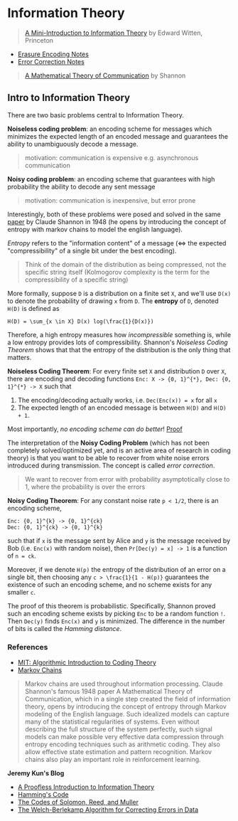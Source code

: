 # Information Theory

> [A Mini-Introduction to Information Theory](https://arxiv.org/pdf/1805.11965.pdf) by Edward Witten, Princeton

* [Erasure Encoding Notes](./ErasureEncoding.md)
* [Error Correction Notes](./ErrorCorrection.md)

> [A Mathematical Theory of Communication](http://math.harvard.edu/~ctm/home/text/others/shannon/entropy/entropy.pdf) by Shannon

## Intro to Information Theory

There are two basic problems central to Information Theory.

**Noiseless coding problem**: an encoding scheme for messages which minimizes the expected length of an encoded message and guarantees the ability to unambiguously decode a message.

> motivation: communication is expensive e.g. asynchronous communication

**Noisy coding problem**: an encoding scheme that guarantees with high probability the ability to decode any sent message

> motivation: communication is inexpensive, but error prone

Interestingly, both of these problems were posed and solved in the same [paper](https://en.wikipedia.org/wiki/A_Mathematical_Theory_of_Communication) by Claude Shannon in 1948 (he opens by introducing the concept of entropy with markov chains to model the english language).

*Entropy* refers to the "information content" of a message (<=> the expected "compressibility" of a single bit under the best encoding). 

> Think of the domain of the distribution as being compressed, not the specific string itself (Kolmogorov complexity is the term for the compressibility of a specific string)

More formally, suppose `D` is a distribution on a finite set `X`, and we'll use `D(x)` to denote the probability of drawing `x` from `D`. The **entropy** of `D`, denoted `H(D)` is defined as 

```
H(D) = \sum_{x \in X} D(x) log(\frac{1}{D(x)})
```

Therefore, a high entropy measures how *incompressible* something is, while a low entropy provides lots of compressibility. Shannon's *Noiseless Coding Theorem* shows that that the entropy of the distribution is the only thing that matters.

**Noiseless Coding Theorem**: For every finite set `X` and distribution `D` over `X`, there are encoding and decoding functions `Enc: X -> {0, 1}^{*}, Dec: {0, 1}^{*} -> X` such that
1. The encoding/decoding actually works, i.e. `Dec(Enc(x)) = x` for all `x`
2. The expected length of an encoded message is between `H(D)` and `H(D) + 1`.

Most importantly, *no encoding scheme can do better*! [Proof](https://en.wikipedia.org/wiki/Shannon%27s_source_coding_theorem)

The interpretation of the **Noisy Coding Problem** (which has not been completely solved/optimized yet, and is an active area of research in coding theory) is that you want to be able to recover from white noise errors introduced during transmission. The concept is called *error correction*.

> We want to recover from error with probability asymptotically close to 1, where the probability is over the errors

**Noisy Coding Theorem**: For any constant noise rate `p < 1/2`, there is an encoding scheme,

```
Enc: {0, 1}^{k} -> {0, 1}^{ck}
Dec: {0, 1}^{ck} -> {0, 1}^{k}
```

such that if `x` is the message sent by Alice and `y` is the message received by Bob (i.e. `Enc(x)` with random noise), then `Pr[Dec(y) = x] -> 1` is a function of `n = ck`.

Moreover, if we denote `H(p)` the entropy of the distribution of an error on a single bit, then choosing any `c > \frac{1}{1 - H(p)}` guarantees the existence of such an encoding scheme, and no scheme exists for any smaller `c`.

The proof of this theorem is probabilistic. Specifically, Shannon proved such an encoding scheme exists by picking `Enc` to be a random function `!`. Then `Dec(y)` finds `Enc(x)` and `y` is minimized. The difference in the number of bits is called the *Hamming distance*.

### References
* [MIT: Algorithmic Introduction to Coding Theory](http://people.csail.mit.edu/madhu/FT01/)
* [Markov Chains](https://en.wikipedia.org/wiki/Markov_chain#Information_and_computer_science)

> Markov chains are used throughout information processing. Claude Shannon's famous 1948 paper A Mathematical Theory of Communication, which in a single step created the field of information theory, opens by introducing the concept of entropy through Markov modeling of the English language. Such idealized models can capture many of the statistical regularities of systems. Even without describing the full structure of the system perfectly, such signal models can make possible very effective data compression through entropy encoding techniques such as arithmetic coding. They also allow effective state estimation and pattern recognition. Markov chains also play an important role in reinforcement learning.

**Jeremy Kun's Blog**
* [A Proofless Introduction to Information Theory](https://jeremykun.com/2015/02/16/a-proofless-introduction-to-information-theory/)
* [Hamming's Code](https://jeremykun.com/2015/03/02/hammings-code/) 
* [The Codes of Solomon, Reed, and Muller](https://jeremykun.com/2015/03/23/the-codes-of-solomon-reed-and-muller/)
* [The Welch-Berlekamp Algorithm for Correcting Errors in Data](https://jeremykun.com/2015/09/07/welch-berlekamp/)